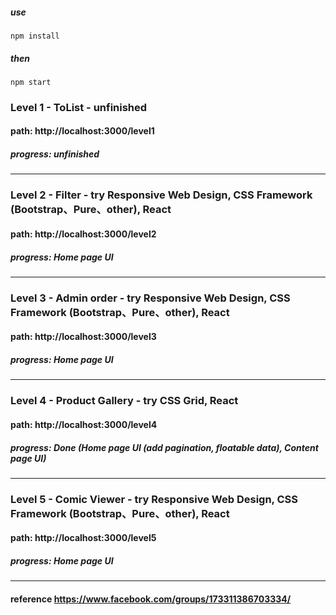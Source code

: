 #####  use
```
npm install
```
#####  then
```
npm start
```

### Level 1 - ToList - unfinished
####    path: http://localhost:3000/level1
#####   progress: unfinished
---

### Level 2 - Filter - try Responsive Web Design, CSS Framework (Bootstrap、Pure、other), React
####    path: http://localhost:3000/level2
#####   progress: Home page UI
---

### Level 3 - Admin order - try Responsive Web Design, CSS Framework (Bootstrap、Pure、other), React
####    path: http://localhost:3000/level3
#####   progress: Home page UI
---

### Level 4 - Product Gallery - try CSS Grid, React
####    path: http://localhost:3000/level4
#####   progress: Done (Home page UI (add pagination, floatable data), Content page UI)
---

### Level 5 - Comic Viewer - try Responsive Web Design, CSS Framework (Bootstrap、Pure、other), React
####    path: http://localhost:3000/level5
#####   progress: Home page UI
---

####    reference https://www.facebook.com/groups/173311386703334/
